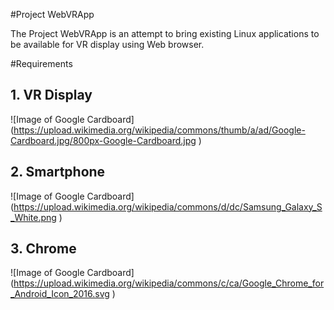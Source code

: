 #Project WebVRApp

The Project WebVRApp is an attempt to bring existing Linux applications
to be available for VR display using Web browser.

#Requirements
## 1. VR Display
![Image of Google Cardboard] (https://upload.wikimedia.org/wikipedia/commons/thumb/a/ad/Google-Cardboard.jpg/800px-Google-Cardboard.jpg )

## 2. Smartphone 
![Image of Google Cardboard] (https://upload.wikimedia.org/wikipedia/commons/d/dc/Samsung_Galaxy_S_White.png )

## 3. Chrome 

![Image of Google Cardboard] (https://upload.wikimedia.org/wikipedia/commons/c/ca/Google_Chrome_for_Android_Icon_2016.svg )
